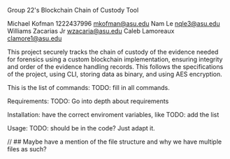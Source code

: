 Group 22's Blockchain Chain of Custody Tool

Michael Kofman 1222437996 mkofman@asu.edu
Nam Le  nqle3@asu.edu
Williams Zacarias Jr	  wzacaria@asu.edu
Caleb Lamoreaux	clamore1@asu.edu

This project securely tracks the chain of custody of the evidence needed for forensics using a custom blockchain implementation, ensuring integrity and order of the evidence handling records. 
This follows the specifications of the project, using CLI, storing data as binary, and using AES encryption.

This is the list of commands:
TODO: fill in all commands.

Requirements:
TODO: Go into depth about requirements

Installation: have the correct enviroment variables, like TODO: add the list

Usage: 
TODO: should be in the code? Just adapt it.

// ## Maybe have a mention of the file structure and why we have multiple files as such?
